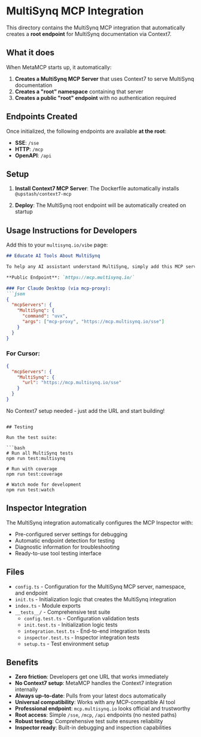 # MultiSynq MCP Integration

This directory contains the MultiSynq MCP integration that automatically creates a **root endpoint** for MultiSynq documentation via Context7.

## What it does

When MetaMCP starts up, it automatically:

1. **Creates a MultiSynq MCP Server** that uses Context7 to serve MultiSynq documentation
2. **Creates a "root" namespace** containing that server  
3. **Creates a public "root" endpoint** with no authentication required

## Endpoints Created

Once initialized, the following endpoints are available **at the root**:

- **SSE**: `/sse`
- **HTTP**: `/mcp` 
- **OpenAPI**: `/api`

## Setup

1. **Install Context7 MCP Server**: The Dockerfile automatically installs `@upstash/context7-mcp`

2. **Deploy**: The MultiSynq root endpoint will be automatically created on startup

## Usage Instructions for Developers

Add this to your `multisynq.io/vibe` page:

```markdown
## Educate AI Tools About MultiSynq

To help any AI assistant understand MultiSynq, simply add this MCP server:

**Public Endpoint**: `https://mcp.multisynq.io/`

### For Claude Desktop (via mcp-proxy):
```json
{
  "mcpServers": {
    "MultiSynq": {
      "command": "uvx",
      "args": ["mcp-proxy", "https://mcp.multisynq.io/sse"]
    }
  }
}
```

### For Cursor:
```json
{
  "mcpServers": {
    "MultiSynq": {
      "url": "https://mcp.multisynq.io/sse"
    }
  }
}
```

No Context7 setup needed - just add the URL and start building!
```

## Testing

Run the test suite:

```bash
# Run all MultiSynq tests
npm run test:multisynq

# Run with coverage
npm run test:coverage

# Watch mode for development
npm run test:watch
```

## Inspector Integration

The MultiSynq integration automatically configures the MCP Inspector with:

- Pre-configured server settings for debugging
- Automatic endpoint detection for testing
- Diagnostic information for troubleshooting
- Ready-to-use tool testing interface

## Files

- `config.ts` - Configuration for the MultiSynq MCP server, namespace, and endpoint
- `init.ts` - Initialization logic that creates the MultiSynq integration 
- `index.ts` - Module exports
- `__tests__/` - Comprehensive test suite
  - `config.test.ts` - Configuration validation tests
  - `init.test.ts` - Initialization logic tests
  - `integration.test.ts` - End-to-end integration tests
  - `inspector.test.ts` - Inspector integration tests
  - `setup.ts` - Test environment setup

## Benefits

- **Zero friction**: Developers get one URL that works immediately
- **No Context7 setup**: MetaMCP handles the Context7 integration internally  
- **Always up-to-date**: Pulls from your latest docs automatically
- **Universal compatibility**: Works with any MCP-compatible AI tool
- **Professional endpoint**: `mcp.multisynq.io` looks official and trustworthy
- **Root access**: Simple `/sse`, `/mcp`, `/api` endpoints (no nested paths)
- **Robust testing**: Comprehensive test suite ensures reliability
- **Inspector ready**: Built-in debugging and inspection capabilities
